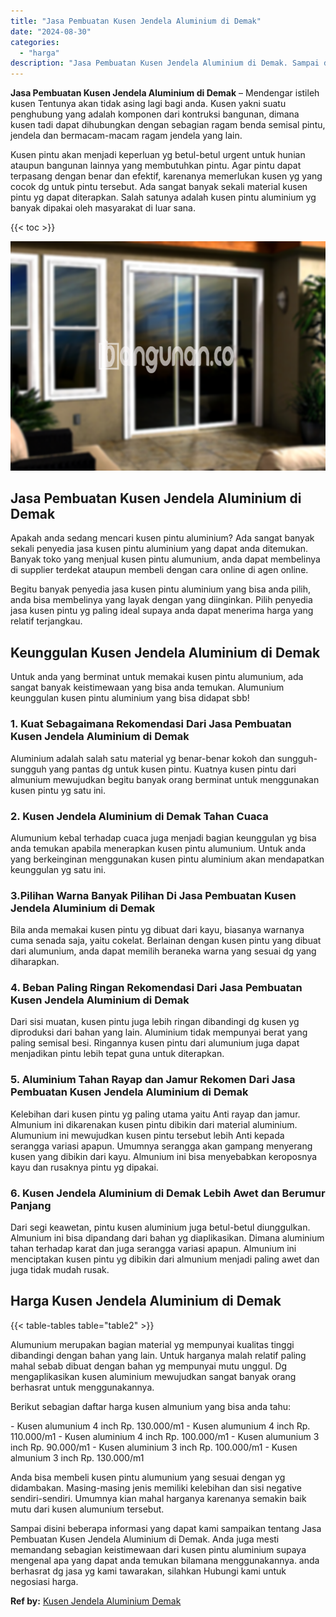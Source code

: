 ```yaml
---
title: "Jasa Pembuatan Kusen Jendela Aluminium di Demak"
date: "2024-08-30"
categories: 
  - "harga"
description: "Jasa Pembuatan Kusen Jendela Aluminium di Demak. Sampai disini beberapa informasi yang dapat kami sampaikan tentang Jasa Pembuatan Kusen Jendela Aluminium di..."
---
```


**Jasa Pembuatan Kusen Jendela Aluminium di Demak** – Mendengar istileh kusen Tentunya akan tidak asing lagi bagi anda. Kusen yakni suatu penghubung yang adalah komponen dari kontruksi bangunan, dimana kusen tadi dapat dihubungkan dengan sebagian ragam benda semisal pintu, jendela dan bermacam-macam ragam jendela yang lain.

Kusen pintu akan menjadi keperluan yg betul-betul urgent untuk hunian ataupun bangunan lainnya yang membutuhkan pintu. Agar pintu dapat terpasang dengan benar dan efektif, karenanya memerlukan kusen yg yang cocok dg untuk pintu tersebut. Ada sangat banyak sekali material kusen pintu yg dapat diterapkan. Salah satunya adalah kusen pintu aluminium yg banyak dipakai oleh masyarakat di luar sana.

{{< toc >}}

![Jasa Pembuatan Kusen Jendela Aluminium di Demak](/images/harga-kusen-jendela-alumunium-30.png)

## Jasa Pembuatan Kusen Jendela Aluminium di Demak

Apakah anda sedang mencari kusen pintu aluminium? Ada sangat banyak sekali penyedia jasa kusen pintu aluminium yang dapat anda ditemukan. Banyak toko yang menjual kusen pintu alumunium, anda dapat membelinya di supplier terdekat ataupun membeli dengan cara online di agen online.

Begitu banyak penyedia jasa kusen pintu aluminium yang bisa anda pilih, anda bisa membelinya yang layak dengan yang diinginkan. Pilih penyedia jasa kusen pintu yg paling ideal supaya anda dapat menerima harga yang relatif terjangkau.

## Keunggulan Kusen Jendela Aluminium di Demak

Untuk anda yang berminat untuk memakai kusen pintu alumunium, ada sangat banyak keistimewaan yang bisa anda temukan. Alumunium keunggulan kusen pintu aluminium yang bisa didapat sbb!

### 1\. Kuat Sebagaimana Rekomendasi Dari Jasa Pembuatan Kusen Jendela Aluminium di Demak

Aluminium adalah salah satu material yg benar-benar kokoh dan sungguh-sungguh yang pantas dg untuk kusen pintu. Kuatnya kusen pintu dari almunium mewujudkan begitu banyak orang berminat untuk menggunakan kusen pintu yg satu ini.

### 2\. Kusen Jendela Aluminium di Demak Tahan Cuaca

Alumunium kebal terhadap cuaca juga menjadi bagian keunggulan yg bisa anda temukan apabila menerapkan kusen pintu alumunium. Untuk anda yang berkeinginan menggunakan kusen pintu aluminium akan mendapatkan keunggulan yg satu ini.

### 3.Pilihan Warna Banyak Pilihan Di Jasa Pembuatan Kusen Jendela Aluminium di Demak

Bila anda memakai kusen pintu yg dibuat dari kayu, biasanya warnanya cuma senada saja, yaitu cokelat. Berlainan dengan kusen pintu yang dibuat dari alumunium, anda dapat memilih beraneka warna yang sesuai dg yang diharapkan.

### 4\. Beban Paling Ringan Rekomendasi Dari Jasa Pembuatan Kusen Jendela Aluminium di Demak

Dari sisi muatan, kusen pintu juga lebih ringan dibandingi dg kusen yg diproduksi dari bahan yang lain. Aluminium tidak mempunyai berat yang paling semisal besi. Ringannya kusen pintu dari alumunium juga dapat menjadikan pintu lebih tepat guna untuk diterapkan.

### 5\. Aluminium Tahan Rayap dan Jamur Rekomen Dari Jasa Pembuatan Kusen Jendela Aluminium di Demak

Kelebihan dari kusen pintu yg paling utama yaitu Anti rayap dan jamur. Almunium ini dikarenakan kusen pintu dibikin dari material aluminium. Alumunium ini mewujudkan kusen pintu tersebut lebih Anti kepada serangga variasi apapun. Umumnya serangga akan gampang menyerang kusen yang dibikin dari kayu. Almunium ini bisa menyebabkan keroposnya kayu dan rusaknya pintu yg dipakai.

### 6\. Kusen Jendela Aluminium di Demak Lebih Awet dan Berumur Panjang

Dari segi keawetan, pintu kusen aluminium juga betul-betul diunggulkan. Almunium ini bisa dipandang dari bahan yg diaplikasikan. Dimana aluminium tahan terhadap karat dan juga serangga variasi apapun. Almunium ini menciptakan kusen pintu yg dibikin dari almunium menjadi paling awet dan juga tidak mudah rusak.

## Harga Kusen Jendela Aluminium di Demak

{{< table-tables table="table2" >}}

Alumunium merupakan bagian material yg mempunyai kualitas tinggi dibandingi dengan bahan yang lain. Untuk harganya malah relatif paling mahal sebab dibuat dengan bahan yg mempunyai mutu unggul. Dg mengaplikasikan kusen aluminium mewujudkan sangat banyak orang berhasrat untuk menggunakannya.

Berikut sebagian daftar harga kusen almunium yang bisa anda tahu:

\- Kusen alumunium 4 inch Rp. 130.000/m1 - Kusen alumunium 4 inch Rp. 110.000/m1 - Kusen aluminium 4 inch Rp. 100.000/m1 - Kusen alumunium 3 inch Rp. 90.000/m1 - Kusen aluminium 3 inch Rp. 100.000/m1 - Kusen almunium 3 inch Rp. 130.000/m1

Anda bisa membeli kusen pintu alumunium yang sesuai dengan yg didambakan. Masing-masing jenis memiliki kelebihan dan sisi negative sendiri-sendiri. Umumnya kian mahal harganya karenanya semakin baik mutu dari kusen alumunium tersebut.

Sampai disini beberapa informasi yang dapat kami sampaikan tentang Jasa Pembuatan Kusen Jendela Aluminium di Demak. Anda juga mesti memandang sebagian keistimewaan dari kusen pintu aluminium supaya mengenal apa yang dapat anda temukan bilamana menggunakannya. anda berhasrat dg jasa yg kami tawarakan, silahkan Hubungi kami untuk negosiasi harga.

**Ref by:** [Kusen Jendela Aluminium Demak](https://id.wikipedia.org/wiki/Kusen)
